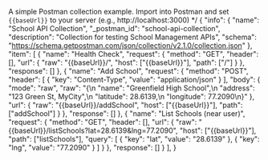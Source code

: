 A simple Postman collection example. Import into Postman and set `{{baseUrl}}` to your server (e.g., http://localhost:3000)
*/
{
"info": {
"name": "School API Collection",
"_postman_id": "school-api-collection",
"description": "Collection for testing School Management APIs",
"schema": "https://schema.getpostman.com/json/collection/v2.1.0/collection.json"
},
"item": [
{
"name": "Health Check",
"request": {
"method": "GET",
"header": [],
"url": {
"raw": "{{baseUrl}}/",
"host": ["{{baseUrl}}"],
"path": ["/"]
}
},
"response": []
},
{
"name": "Add School",
"request": {
"method": "POST",
"header": [
{ "key": "Content-Type", "value": "application/json" }
],
"body": {
"mode": "raw",
"raw": "{\n \"name\": \"Greenfield High School\",\n \"address\": \"123 Green St, MyCity\",\n \"latitude\": 28.6139,\n \"longitude\": 77.2090\n}"
},
"url": {
"raw": "{{baseUrl}}/addSchool",
"host": ["{{baseUrl}}"],
"path": ["addSchool"]
}
},
"response": []
},
{
"name": "List Schools (near user)",
"request": {
"method": "GET",
"header": [],
"url": {
"raw": "{{baseUrl}}/listSchools?lat=28.6139&lng=77.2090",
"host": ["{{baseUrl}}"],
"path": ["listSchools"],
"query": [
{ "key": "lat", "value": "28.6139" },
{ "key": "lng", "value": "77.2090" }
]
}
},
"response": []
}
],
}
